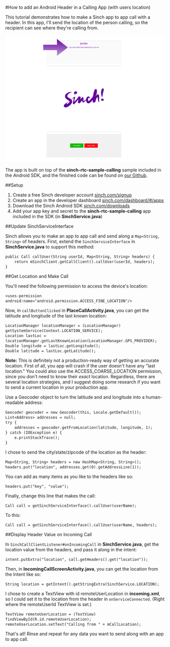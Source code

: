 #How to add an Android Header in a Calling App (with users location)

This tutorial demonstrates how to make a Sinch app to app call with a header. In this app, I'll send the location of the person calling, so the recipient can see where they're calling from. 

![screenshot of finished app](images/finished-app.png)

The app is built on top of the **sinch-rtc-sample-calling** sample included in the Android SDK, and the finished code can be found on [our Github](https://www.github.com/sinch/android-app-app-calling-headers).

##Setup

1. Create a free Sinch developer account [sinch.com/signup](https://www.sinch.com/signup)
2. Create an app in the developer dashboard [sinch.com/dashboard/#/apps](https://www.sinch.com/dashboard/#/apps)
3. Download the Sinch Android SDK [sinch.com/downloads](https://www.sinch.com/downloads)
4. Add your app key and secret to the **sinch-rtc-sample-calling** app included in the SDK (in **SinchService.java**)

##Update SinchServiceInterface

Sinch allows you to make an app to app call and send along a `Map<String, String>` of headers. First, extend the `SinchServiceInterface` in **SinchService.java** to support this method:

    public Call callUser(String userId, Map<String, String> headers) {
        return mSinchClient.getCallClient().callUser(userId, headers);
    }
    
##Get Location and Make Call

You'll need the following permission to access the device's location:

    <uses-permission android:name="android.permission.ACCESS_FINE_LOCATION"/>
    
Now, in `callButtonClicked` in **PlaceCallActivity.java**, you can get the latitude and longitude of the last known location:

    LocationManager locationManager = (LocationManager) getSystemService(Context.LOCATION_SERVICE);
    Location lastLoc = locationManager.getLastKnownLocation(LocationManager.GPS_PROVIDER);
    Double longitude = lastLoc.getLongitude();
    Double latitude = lastLoc.getLatitude();
    
**Note:** This is definitely not a production-ready way of getting an accurate location. First of all, you app will crash if the user doesn't have any "last location." You could also use the ACCESS_COARSE_LOCATION permission, since you don't need to know their *exact* location. Regardless, there are several location strategies, and I suggest doing some research if you want to send a current location in your production app.
    
Use a Geocoder object to turn the latitude and and longitude into a human-readable address:

    Geocoder geocoder = new Geocoder(this, Locale.getDefault());
    List<Address> addresses = null;
    try {
        addresses = geocoder.getFromLocation(latitude, longitude, 1);
    } catch (IOException e) {
        e.printStackTrace();
    }
    
I chose to send the city/state/zipcode of the location as the header:

    Map<String, String> headers = new HashMap<String, String>();
    headers.put("location", addresses.get(0).getAddressLine(1));
    
You can add as many items as you like to the headers like so:

    headers.put("key", "value");
    
Finally, change this line that makes the call:

    Call call = getSinchServiceInterface().callUser(userName);
    
To this:

    Call call = getSinchServiceInterface().callUser(userName, headers);
    
##Display Header Value on Incoming Call

In `SinchCallClientListener#onIncomingCall` in **SinchService.java**, get the location value from the headers, and pass it along in the intent:

    intent.putExtra("location", call.getHeaders().get("location"));
    
Then, in **IncomingCallScreenActivity.java**, you can get the location from the Intent like so:

    String location = getIntent().getStringExtra(SinchService.LOCATION);
    
I chose to create a TextView with id remoteUserLocation in **incoming.xml**, so I could set it to the location from the header in `onServiceConnected`. (Right where the remoteUserId TextView is set.)

    TextView remoteUserLocation = (TextView) findViewById(R.id.remoteUserLocation);
    remoteUserLocation.setText("Calling from " + mCallLocation);
    
That's all! Rinse and repeat for any data you want to send along with an app to app call.
